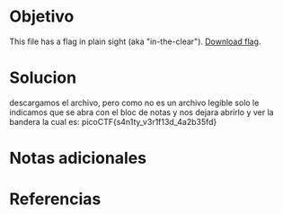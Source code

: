 # Objetivo
This file has a flag in plain sight (aka "in-the-clear"). [Download flag](https://mercury.picoctf.net/static/a5683698ac318b47bd060cb786859f23/flag).

# Solucion
descargamos el archivo, pero como no es un archivo legible solo le indicamos que se abra con el bloc de notas y nos dejara abrirlo y ver la bandera la cual es:
picoCTF{s4n1ty_v3r1f13d_4a2b35fd}

# Notas adicionales

# Referencias
